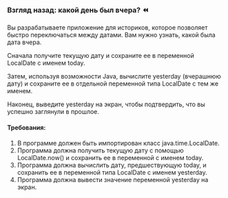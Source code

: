 
### Взгляд назад: какой день был вчера? ⏪

Вы разрабатываете приложение для историков, которое позволяет быстро переключаться между датами. Вам нужно узнать, какой была дата вчера.

Сначала получите текущую дату и сохраните ее в переменной LocalDate с именем today.

Затем, используя возможности Java, вычислите yesterday (вчерашнюю дату) и сохраните ее в отдельной переменной типа LocalDate с тем же именем.

Наконец, выведите yesterday на экран, чтобы подтвердить, что вы успешно заглянули в прошлое.

#### Требования:
1. В программе должен быть импортирован класс java.time.LocalDate.
2. Программа должна получить текущую дату с помощью LocalDate.now() и сохранить ее в переменной с именем today.
3. Программа должна вычислить дату, предшествующую today, и сохранить ее в переменной типа LocalDate с именем yesterday.
4. Программа должна вывести значение переменной yesterday на экран.